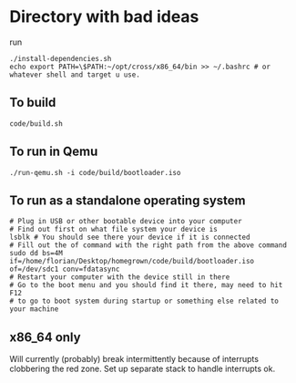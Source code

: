 # Directory with bad ideas

run 
```
./install-dependencies.sh
echo export PATH=\$PATH:~/opt/cross/x86_64/bin >> ~/.bashrc # or whatever shell and target u use.  
```

## To build
```
code/build.sh
```

## To run in Qemu
```
./run-qemu.sh -i code/build/bootloader.iso
```

## To run as a standalone operating system
```
# Plug in USB or other bootable device into your computer
# Find out first on what file system your device is
lsblk # You should see there your device if it is connected
# Fill out the of command with the right path from the above command
sudo dd bs=4M if=/home/florian/Desktop/homegrown/code/build/bootloader.iso of=/dev/sdc1 conv=fdatasync
# Restart your computer with the device still in there
# Go to the boot menu and you should find it there, may need to hit F12
# to go to boot system during startup or something else related to your machine 
```

## x86_64 only
Will currently (probably) break intermittently because of interrupts clobbering the red zone. Set up separate stack to handle interrupts ok.
